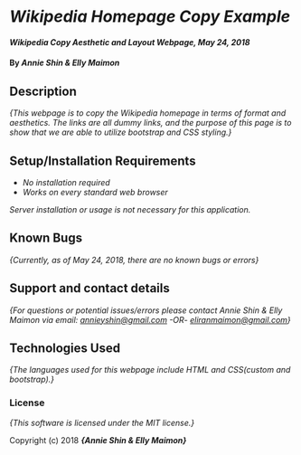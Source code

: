 # _Wikipedia Homepage Copy Example_

#### _Wikipedia Copy Aesthetic and Layout Webpage, May 24, 2018_

#### By _**Annie Shin & Elly Maimon**_

## Description

_{This webpage is to copy the Wikipedia homepage in terms of format and aesthetics. The links are all dummy links, and the purpose of this page is to show that we are able to utilize bootstrap and CSS styling.}_

## Setup/Installation Requirements

* _No installation required_
* _Works on every standard web browser_

_Server installation or usage is not necessary for this application._

## Known Bugs

_{Currently, as of May 24, 2018, there are no known bugs or errors}_

## Support and contact details

_{For questions or potential issues/errors please contact Annie Shin & Elly Maimon via email: annieyshin@gmail.com -OR- eliranmaimon@gmail.com}_

## Technologies Used

_{The languages used for this webpage include HTML and CSS(custom and bootstrap).}_

### License

*{This software is licensed under the MIT license.}*

Copyright (c) 2018 **_{Annie Shin & Elly Maimon}_**
